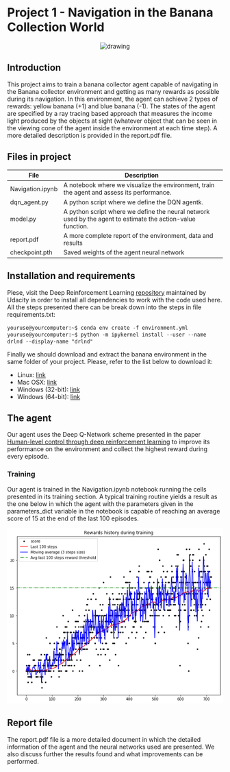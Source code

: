 # Project 1 - Navigation in the Banana Collection World

<center>
	<img src="https://video.udacity-data.com/topher/2018/June/5b1ab4b0_banana/banana.gif" alt="drawing" width="480"/>
</center>

## Introduction

This project aims to train a banana collector agent capable of navigating in the Banana collector environment and getting as many rewards as possible during its navigation. In this environment, the agent can achieve 2 types of rewards: yellow banana (+1) and blue banana (-1). The states of the agent are specified by a ray tracing
based approach that measures the income light produced by the objects at sight (whatever object that can be seen in the viewing cone of the agent inside the environment at each time step). A more detailed description is provided in the report.pdf file. 

## Files in project

|  File | Description | 
|-------|-------------|
| Navigation.ipynb  | A notebook where we visualize the environment, train the agent and assess its performance. | 
| dqn_agent.py  | A python script where we define the DQN agentk. | 
| model.py  | A python script where we define the neural network used by the agent to estimate the action-value function. |
| report.pdf  | A more complete report of the environment, data and results |
| checkpoint.pth | Saved weights of the agent neural network | 

## Installation and requirements

Plese, visit the Deep Reinforcement Learning [repository](https://github.com/udacity/deep-reinforcement-learning#dependencies) maintained by Udacity in order to install all dependencies to work with the code used here. All the steps presented there can be break down into the steps in file requirements.txt:

```console
youruse@yourcomputer:~$ conda env create -f environment.yml
youruse@yourcomputer:~$ python -m ipykernel install --user --name drlnd --display-name "drlnd"
```

Finally we should download and extract the banana environment in the same folder of your project. Please, refer to the list below to download it:

- Linux: [link](https://s3-us-west-1.amazonaws.com/udacity-drlnd/P1/Banana/VisualBanana_Linux.zip)
- Mac OSX: [link](https://s3-us-west-1.amazonaws.com/udacity-drlnd/P1/Banana/VisualBanana.app.zip)
- Windows (32-bit): [link](https://s3-us-west-1.amazonaws.com/udacity-drlnd/P1/Banana/VisualBanana_Windows_x86.zip)
- Windows (64-bit): [link](https://s3-us-west-1.amazonaws.com/udacity-drlnd/P1/Banana/VisualBanana_Windows_x86_64.zip)

## The agent

Our agent uses the Deep Q-Network scheme presented in the paper [Human-level control through deep reinforcement learning](https://web.stanford.edu/class/psych209/Readings/MnihEtAlHassibis15NatureControlDeepRL.pdf) to improve its performance on the environment and collect the highest reward during every episode.

### Training

Our agent is trained in the Navigation.ipynb notebook running the cells presented in its training section. A typical training routine yields a result as the one below in which the agent with the parameters given in the parameters_dict variable in the notebook is capable of reaching an average score of 15 at the end of the last 100 episodes. 

![The rewards obtained at the end of each episode as well as the average of the last 100 episodes and a moving average with step size equal to 3.](https://github.com/joseilberto/project1_banana_udacity/blob/master/images/scores_all.png)

## Report file

The report.pdf file is a more detailed document in which the detailed information of the agent and the neural networks used are presented. We also discuss further the results found and what improvements can be performed. 




